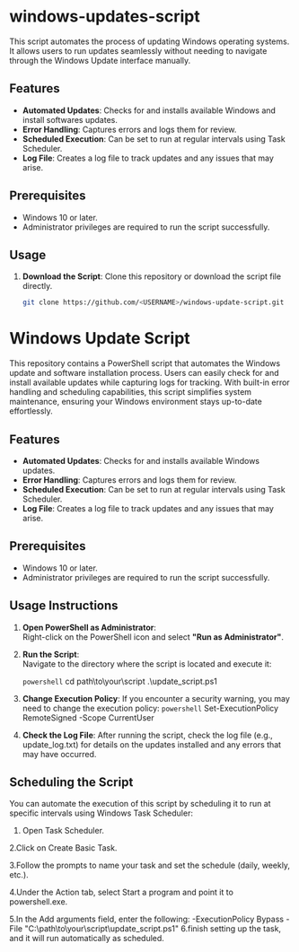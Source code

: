 # windows-updates-script

This script automates the process of updating Windows operating systems. It allows users to run updates seamlessly without needing to navigate through the Windows Update interface manually.

## Features

- **Automated Updates**: Checks for and installs available Windows and install softwares updates.
- **Error Handling**: Captures errors and logs them for review.
- **Scheduled Execution**: Can be set to run at regular intervals using Task Scheduler.
- **Log File**: Creates a log file to track updates and any issues that may arise.

## Prerequisites

- Windows 10 or later.
- Administrator privileges are required to run the script successfully.

## Usage

1. **Download the Script**:
   Clone this repository or download the script file directly.

   ```bash
   git clone https://github.com/<USERNAME>/windows-update-script.git

# Windows Update Script

This repository contains a PowerShell script that automates the Windows update and software installation process. Users can easily check for and install available updates while capturing logs for tracking. With built-in error handling and scheduling capabilities, this script simplifies system maintenance, ensuring your Windows environment stays up-to-date effortlessly.

## Features

- **Automated Updates**: Checks for and installs available Windows updates.
- **Error Handling**: Captures errors and logs them for review.
- **Scheduled Execution**: Can be set to run at regular intervals using Task Scheduler.
- **Log File**: Creates a log file to track updates and any issues that may arise.

## Prerequisites

- Windows 10 or later.
- Administrator privileges are required to run the script successfully.

## Usage Instructions

1. **Open PowerShell as Administrator**:  
   Right-click on the PowerShell icon and select **"Run as Administrator"**.

2. **Run the Script**:  
   Navigate to the directory where the script is located and execute it:

   ```powershell```
   cd path\to\your\script
   .\update_script.ps1

   
3. **Change Execution Policy**:
If you encounter a security warning, you may need to change the execution policy:
```powershell```
 Set-ExecutionPolicy RemoteSigned -Scope CurrentUser


4. **Check the Log File**:
After running the script, check the log file (e.g., update_log.txt) for details on the updates installed and any errors that may have occurred.

## Scheduling the Script
You can automate the execution of this script by scheduling it to run at specific intervals using Windows Task Scheduler:

1. Open Task Scheduler.

2.Click on Create Basic Task.

3.Follow the prompts to name your task and set the schedule (daily, weekly, etc.).

4.Under the Action tab, select Start a program and point it to powershell.exe.

5.In the Add arguments field, enter the following:
   -ExecutionPolicy Bypass -File "C:\path\to\your\script\update_script.ps1"
6.finish setting up the task, and it will run automatically as scheduled.
